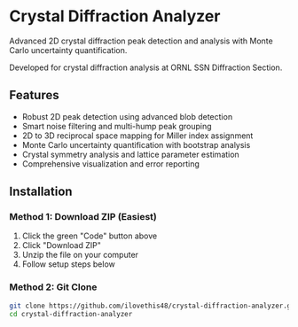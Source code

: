 # Crystal Diffraction Analyzer

Advanced 2D crystal diffraction peak detection and analysis with Monte Carlo uncertainty quantification.

Developed for crystal diffraction analysis at ORNL SSN Diffraction Section.

## Features
- Robust 2D peak detection using advanced blob detection
- Smart noise filtering and multi-hump peak grouping  
- 2D to 3D reciprocal space mapping for Miller index assignment
- Monte Carlo uncertainty quantification with bootstrap analysis
- Crystal symmetry analysis and lattice parameter estimation
- Comprehensive visualization and error reporting

## Installation

### Method 1: Download ZIP (Easiest)
1. Click the green "Code" button above
2. Click "Download ZIP" 
3. Unzip the file on your computer
4. Follow setup steps below

### Method 2: Git Clone
```bash
git clone https://github.com/ilovethis48/crystal-diffraction-analyzer.git
cd crystal-diffraction-analyzer
